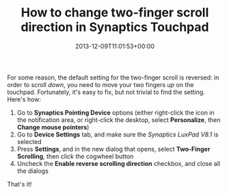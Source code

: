﻿---
title: How to change two-finger scroll direction in Synaptics Touchpad
date: 2013-12-09T11:01:53+00:00
---
For some reason, the default setting for the two-finger scroll is reversed: in order to scroll _down_, you need to move your two fingers _up_ on the touchpad. Fortunately, it's easy to fix, but not trivial to find the setting. Here's how:

<!-- more -->

  1. Go to **Synaptics Pointing Device** options (either right-click the icon in the notification area, or right-click the desktop, select **Personalize**, then **Change mouse pointers**) 
  2. Go to **Device Settings** tab, and make sure the *Synaptics LuxPad V8.1* is selected  <img title="" style="border-left-width: 0px; border-right-width: 0px; background-image: none; border-bottom-width: 0px; padding-top: 0px; padding-left: 0px; display: inline; padding-right: 0px; border-top-width: 0px" border="0" alt="" src="http://i0.wp.com/hmemcpy.com/wp-content/uploads/2013/12/image.png?resize=493%2C540" data-recalc-dims="1" />
  3. Press **Settings**, and in the new dialog that opens, select **Two-Finger Scrolling**, then click the cogwheel button  <img title="" style="border-left-width: 0px; border-right-width: 0px; background-image: none; border-bottom-width: 0px; padding-top: 0px; padding-left: 0px; display: inline; padding-right: 0px; border-top-width: 0px" border="0" alt="" src="http://i2.wp.com/hmemcpy.com/wp-content/uploads/2013/12/image1.png?resize=626%2C468" data-recalc-dims="1" />
  4. Uncheck the **Enable reverse scrolling direction** checkbox, and close all the dialogs

That's it!
